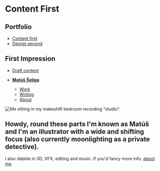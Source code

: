 # Content First

## Portfolio

- [Content first](/ajovt3-zs23-vskk/03-content-first/) <!-- Link to your home page. See: Step 2 -->
- [Design second](?) <!-- Link to Figma, Miro, Notion, etc. -->

## First Impression

- [Draft content](02-first-impression/index.md)

- [**Matúš Šeliga**](./) <!-- Use `index.md` as well. `./` is a shortcut back to your home page `index.md` -->
    - [Work](work/index.md)
    - [Writing](writing/index.md)
    - [About](about.md)

![Me sitting in my makeshift bedroom recording "studio".](img/re.jpg)

## Howdy, round these parts I'm known as Matúš and I'm an illustrator with a wide and shifting focus (also currently moonlighting as a private detective).

I also dabble in 3D, VFX, editing and music. If you'd fancy more info. [about me](about.md).
